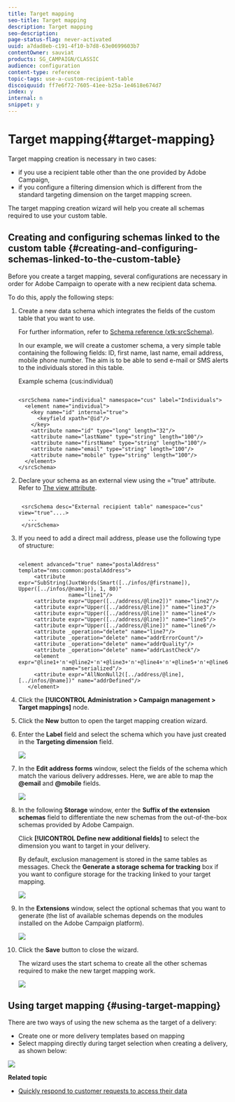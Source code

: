 ```yaml
---
title: Target mapping
seo-title: Target mapping
description: Target mapping
seo-description: 
page-status-flag: never-activated
uuid: a7dad8eb-c191-4f10-b7d8-63e0699603b7
contentOwner: sauviat
products: SG_CAMPAIGN/CLASSIC
audience: configuration
content-type: reference
topic-tags: use-a-custom-recipient-table
discoiquuid: ff7e6f72-7605-41ee-b25a-1e4618e674d7
index: y
internal: n
snippet: y
---
```


# Target mapping{#target-mapping}

Target mapping creation is necessary in two cases:

* if you use a recipient table other than the one provided by Adobe Campaign,
* if you configure a filtering dimension which is different from the standard targeting dimension on the target mapping screen.

The target mapping creation wizard will help you create all schemas required to use your custom table.

## Creating and configuring schemas linked to the custom table {#creating-and-configuring-schemas-linked-to-the-custom-table}

Before you create a target mapping, several configurations are necessary in order for Adobe Campaign to operate with a new recipient data schema.

To do this, apply the following steps:

1. Create a new data schema which integrates the fields of the custom table that you want to use.

   For further information, refer to [Schema reference (xtk:srcSchema)](../../configuration/using/about-schema-reference.md).

   In our example, we will create a customer schema, a very simple table containing the following fields: ID, first name, last name, email address, mobile phone number. The aim is to be able to send e-mail or SMS alerts to the individuals stored in this table.

   Example schema (cus:individual)

   ```
   
   <srcSchema name="individual" namespace="cus" label="Individuals">
     <element name="individual">
       <key name="id" internal="true">
         <keyfield xpath="@id"/>
       </key>
       <attribute name="id" type="long" length="32"/>
       <attribute name="lastName" type="string" length="100"/>
       <attribute name="firstName" type="string" length="100"/>
       <attribute name="email" type="string" length="100"/>
       <attribute name="mobile" type="string" length="100"/>
     </element>
   </srcSchema>
   
   ```

1. Declare your schema as an external view using the ="true" attribute. Refer to [The view attribute](../../configuration/using/schema-characteristics.md#the-view-attribute).

   ```
   
    <srcSchema desc="External recipient table" namespace="cus" view="true"....>
      ...
    </srcSchema>
   
   ```

1. If you need to add a direct mail address, please use the following type of structure:

   ```
   
   <element advanced="true" name="postalAddress" template="nms:common:postalAddress">
        <attribute expr="SubString(JuxtWords(Smart([../infos/@firstname]), Upper([../infos/@name])), 1, 80)"
                   name="line1"/>
        <attribute expr="Upper([../address/@line2])" name="line2"/>
        <attribute expr="Upper([../address/@line])" name="line3"/>
        <attribute expr="Upper([../address/@line])" name="line4"/>
        <attribute expr="Upper([../address/@line])" name="line5"/>
        <attribute expr="Upper([../address/@line])" name="line6"/>
        <attribute _operation="delete" name="line7"/>
        <attribute _operation="delete" name="addrErrorCount"/>
        <attribute _operation="delete" name="addrQuality"/>
        <attribute _operation="delete" name="addrLastCheck"/>
        <element expr="@line1+'n'+@line2+'n'+@line3+'n'+@line4+'n'+@line5+'n'+@line6"
                 name="serialized"/>
        <attribute expr="AllNonNull2([../address/@line], [../infos/@name])" name="addrDefined"/>
      </element>
   
   ```

1. Click the **[!UICONTROL Administration > Campaign management > Target mappings]** node.
1. Click the **New** button to open the target mapping creation wizard.
1. Enter the **Label** field and select the schema which you have just created in the **Targeting dimension** field.

   ![](assets/mapping_diffusion_wizard_1.png)

1. In the **Edit address forms** window, select the fields of the schema which match the various delivery addresses. Here, we are able to map the **@email** and **@mobile** fields.

   ![](assets/mapping_diffusion_wizard_2.png)

1. In the following **Storage** window, enter the **Suffix of the extension schemas** field to differentiate the new schemas from the out-of-the-box schemas provided by Adobe Campaign.

   Click **[!UICONTROL Define new additional fields]** to select the dimension you want to target in your delivery.

   By default, exclusion management is stored in the same tables as messages. Check the **Generate a storage schema for tracking** box if you want to configure storage for the tracking linked to your target mapping.

   ![](assets/mapping_diffusion_wizard_3.png)

1. In the **Extensions** window, select the optional schemas that you want to generate (the list of available schemas depends on the modules installed on the Adobe Campaign platform).

   ![](assets/mapping_diffusion_wizard_4.png)

1. Click the **Save** button to close the wizard.

   The wizard uses the start schema to create all the other schemas required to make the new target mapping work.

   ![](assets/mapping_schema_list.png)

## Using target mapping {#using-target-mapping}

There are two ways of using the new schema as the target of a delivery:

* Create one or more delivery templates based on mapping
* Select mapping directly during target selection when creating a delivery, as shown below:

![](assets/mapping_selection_ciblage.png)

**Related topic**

* [Quickly respond to customer requests to access their data](https://helpx.adobe.com/campaign/kb/simplifying-campaign-management-acc.html#Quicklyrespondtocustomerrequeststoaccesstheirdata)